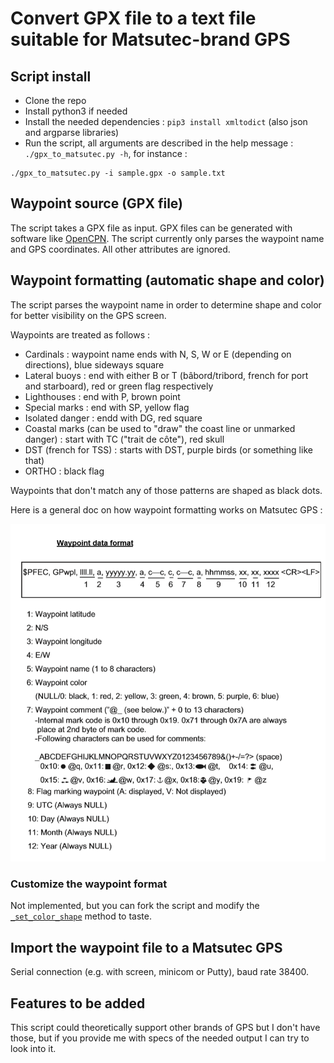 # Convert GPX file to a text file suitable for Matsutec-brand GPS

## Script install

* Clone the repo
* Install python3 if needed
* Install the needed dependencies : `pip3 install xmltodict` (also json and argparse libraries)
* Run the script, all arguments are described in the help message : `./gpx_to_matsutec.py -h`, for instance :
```
./gpx_to_matsutec.py -i sample.gpx -o sample.txt
```

## Waypoint source (GPX file)

The script takes a GPX file as input. GPX files can be generated with software like [OpenCPN](https://opencpn.org/). The script currently only parses the waypoint name and GPS coordinates. All other attributes are ignored.

## Waypoint formatting (automatic shape and color)

The script parses the waypoint name in order to determine shape and color for better visibility on the GPS screen.

Waypoints are treated as follows :
* Cardinals : waypoint name ends with N, S, W or E (depending on directions), blue sideways square
* Lateral buoys : end with either B or T (bâbord/tribord, french for port and starboard), red or green flag respectively
* Lighthouses : end with P, brown point
* Special marks : end with SP, yellow flag
* Isolated danger : endd with DG, red square
* Coastal marks (can be used to "draw" the coast line or unmarked danger) : start with TC ("trait de côte"), red skull
* DST (french for TSS) : starts with DST, purple birds (or something like that)
* ORTHO : black flag

Waypoints that don't match any of those patterns are shaped as black dots.

Here is a general doc on how waypoint formatting works on Matsutec GPS :

![matsutec_wp_format](docs/matsutec_waypoint_format.png)

### Customize the waypoint format

Not implemented, but you can fork the script and modify the [`_set_color_shape`](https://github.com/Yoliste/gpx_to_mini_gps/blob/main/gpx_to_matsutec.py#L56) method to taste.

## Import the waypoint file to a Matsutec GPS

Serial connection (e.g. with screen, minicom or Putty), baud rate 38400.

## Features to be added

This script could theoretically support other brands of GPS but I don't have those, but if you provide me with specs of the needed output I can try to look into it.
